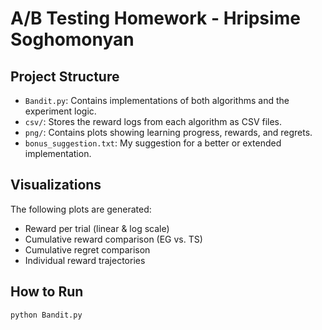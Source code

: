 # A/B Testing Homework - Hripsime Soghomonyan


## Project Structure

- `Bandit.py`: Contains implementations of both algorithms and the experiment logic.
- `csv/`: Stores the reward logs from each algorithm as CSV files.
- `png/`: Contains plots showing learning progress, rewards, and regrets.
- `bonus_suggestion.txt`: My suggestion for a better or extended implementation.

## Visualizations

The following plots are generated:
- Reward per trial (linear & log scale)
- Cumulative reward comparison (EG vs. TS)
- Cumulative regret comparison
- Individual reward trajectories

## How to Run

```bash
python Bandit.py
